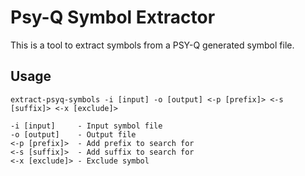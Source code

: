 # Psy-Q Symbol Extractor

This is a tool to extract symbols from a PSY-Q generated symbol file.

## Usage

    extract-psyq-symbols -i [input] -o [output] <-p [prefix]> <-s [suffix]> <-x [exclude]>

    -i [input]     - Input symbol file
    -o [output]    - Output file
    <-p [prefix]>  - Add prefix to search for
    <-s [suffix]>  - Add suffix to search for
    <-x [exclude]> - Exclude symbol
